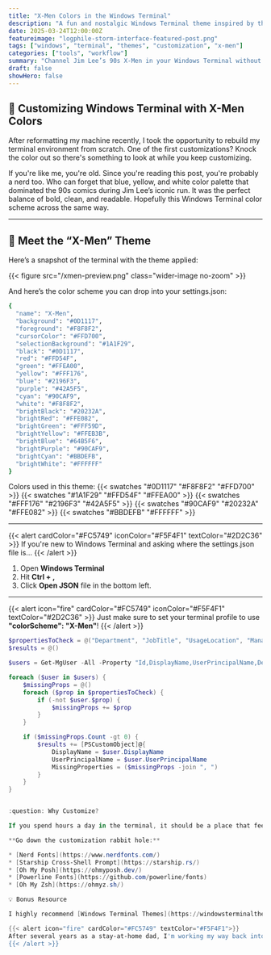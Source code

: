 ```yaml
---
title: "X-Men Colors in the Windows Terminal"
description: "A fun and nostalgic Windows Terminal theme inspired by the 90s X-Men comic era, using bold blues, yellows, and whites for a clean and readable terminal experience."
date: 2025-03-24T12:00:00Z
featureimage: "logphile-storm-interface-featured-post.png"
tags: ["windows", "terminal", "themes", "customization", "x-men"]
categories: ["tools", "workflow"]
summary: "Channel Jim Lee’s 90s X-Men in your Windows Terminal without the comic book store smell. A simple tweak that makes terminal life a little less painful."
draft: false
showHero: false
---
```


## 🧬 Customizing Windows Terminal with X-Men Colors

After reformatting my machine recently, I took the opportunity to rebuild my terminal environment from scratch. One of the first customizations? Knock the color out so there's something to look at while you keep customizing.

If you're like me, you're old. Since you're reading this post, you're probably a nerd too. Who can forget that blue, yellow, and white color palette that dominated the 90s comics during Jim Lee’s iconic run. It was the perfect balance of bold, clean, and readable. Hopefully this Windows Terminal color scheme across the same way.

---

## 🎨 Meet the “X-Men” Theme

Here’s a snapshot of the terminal with the theme applied:

{{< figure src="/xmen-preview.png" class="wider-image no-zoom" >}}

And here’s the color scheme you can drop into your settings.json:

```bash
{
  "name": "X-Men",
  "background": "#0D1117", 
  "foreground": "#F8F8F2", 
  "cursorColor": "#FFD700",
  "selectionBackground": "#1A1F29",
  "black": "#0D1117",
  "red": "#FFD54F",
  "green": "#FFEA00",
  "yellow": "#FFF176",
  "blue": "#2196F3",
  "purple": "#42A5F5",
  "cyan": "#90CAF9",
  "white": "#F8F8F2",
  "brightBlack": "#20232A",
  "brightRed": "#FFE082",
  "brightGreen": "#FFF59D",
  "brightYellow": "#FFEB3B",
  "brightBlue": "#64B5F6",
  "brightPurple": "#90CAF9",
  "brightCyan": "#BBDEFB",
  "brightWhite": "#FFFFFF"
}
```

Colors used in this theme:
{{< swatches "#0D1117" "#F8F8F2" "#FFD700" >}}
{{< swatches "#1A1F29" "#FFD54F" "#FFEA00" >}}
{{< swatches "#FFF176" "#2196F3" "#42A5F5" >}}
{{< swatches "#90CAF9" "#20232A" "#FFE082" >}}
{{< swatches "#BBDEFB" "#FFFFFF" >}}

---

{{< alert cardColor="#FC5749" iconColor="#F5F4F1" textColor="#2D2C36" >}}
If you're new to Windows Terminal and asking where the settings.json file is...
{{< /alert >}}

1. Open **Windows Terminal**
2. Hit **Ctrl + ,**
3. Click **Open JSON** file in the bottom left.

---


{{< alert icon="fire" cardColor="#FC5749" iconColor="#F5F4F1" textColor="#2D2C36" >}}
Just make sure to set your terminal profile to use **"colorScheme": "X-Men"**!
{{< /alert >}}

```powershell
$propertiesToCheck = @("Department", "JobTitle", "UsageLocation", "Manager", "MobilePhone", "OfficeLocation")
$results = @()

$users = Get-MgUser -All -Property "Id,DisplayName,UserPrincipalName,Department,JobTitle,UsageLocation,Manager,MobilePhone,OfficeLocation"

foreach ($user in $users) {
    $missingProps = @()
    foreach ($prop in $propertiesToCheck) {
        if (-not $user.$prop) {
            $missingProps += $prop
        }
    }

    if ($missingProps.Count -gt 0) {
        $results += [PSCustomObject]@{
            DisplayName = $user.DisplayName
            UserPrincipalName = $user.UserPrincipalName
            MissingProperties = ($missingProps -join ", ")
        }
    }
}


:question: Why Customize?

If you spend hours a day in the terminal, it should be a place that feels good to be in—like Storm’s hot tub, sipping wine—not a 1v1 with Wolverine in the Danger Room. Changes that make life easier on your eyes and help create a more focused, personalized workspace add up—and should absolutely be taken advantage of.

**Go down the customization rabbit hole:**

* [Nerd Fonts](https://www.nerdfonts.com/)
* [Starship Cross-Shell Prompt](https://starship.rs/)
* [Oh My Posh](https://ohmyposh.dev/)
* [Powerline Fonts](https://github.com/powerline/fonts)
* [Oh My Zsh](https://ohmyz.sh/)

💡 Bonus Resource

I highly recommend [Windows Terminal Themes](https://windowsterminalthemes.dev/) to explore more themes. It’s a simple site that lets you browse and copy themes with a click — super useful when hunting for new ideas.

{{< alert icon="fire" cardColor="#FC5749" textColor="#F5F4F1">}}
After several years as a stay-at-home dad, I'm working my way back into the tech field—brushing up on tools, learning what’s changed, and sharing the journey along the way. This blog is part learning tool, part signal to employers, and part proof of work. Thanks for reading!
{{< /alert >}}